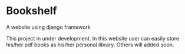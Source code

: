 # Bookshelf
A website using django framework

This project in under development. In this website user can easily store his/her pdf books as his/her personal library.
Others will added soon.
